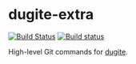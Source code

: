 # dugite-extra
[![Build Status](https://travis-ci.org/TypeFox/dugite-extra.svg?branch=master)](https://travis-ci.org/TypeFox/dugite-extra)
[![Build status](https://ci.appveyor.com/api/projects/status/9vpa16w198s9qw12/branch/master?svg=true)](https://ci.appveyor.com/project/kittaakos/dugite-extra/branch/master)

High-level Git commands for [dugite].

[dugite]: https://github.com/desktop/dugite
